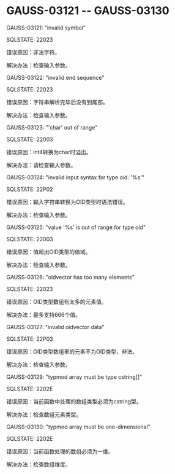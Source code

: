 # GAUSS-03121 -- GAUSS-03130<a name="ZH-CN_TOPIC_0302073132"></a>

GAUSS-03121: "invalid symbol"

SQLSTATE: 22023

错误原因：非法字符。

解决办法：检查输入参数。

GAUSS-03122: "invalid end sequence"

SQLSTATE: 22023

错误原因：字符串解析完毕后没有到尾部。

解决办法：检查输入参数。

GAUSS-03123: "'char' out of range"

SQLSTATE: 22003

错误原因：int4转换为char时溢出。

解决办法：请检查输入参数。

GAUSS-03124: "invalid input syntax for type oid: '%s'"

SQLSTATE: 22P02

错误原因：输入字符串转换为OID类型时语法错误。

解决办法：检查输入参数。

GAUSS-03125: "value '%s' is out of range for type oid"

SQLSTATE: 22003

错误原因：值超出OID类型的值域。

解决办法：检查输入参数。

GAUSS-03126: "oidvector has too many elements"

SQLSTATE: 22023

错误原因：OID类型数组有太多的元素值。

解决办法：最多支持666个值。

GAUSS-03127: "invalid oidvector data"

SQLSTATE: 22P03

错误原因：OID类型数组里的元素不为OID类型，非法。

解决办法：检查输入参数。

GAUSS-03129: "typmod array must be type cstring\[\]"

SQLSTATE: 2202E

错误原因：当前函数中处理的数组类型必须为cstring型。

解决办法：检查数组元素类型。

GAUSS-03130: "typmod array must be one-dimensional"

SQLSTATE: 2202E

错误原因：当前函数处理的数组必须为一维。

解决办法：检查数组维度。
